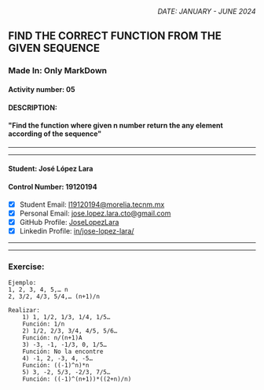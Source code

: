 <p style="text-align: right;"><em>DATE: JANUARY - JUNE 2024</em></p>

## **FIND THE CORRECT FUNCTION FROM THE GIVEN SEQUENCE**

### Made In: Only MarkDown

#### Activity number: 05

#### **DESCRIPTION:**

#### "Find the function where given n number return the any element according of the sequence"

________________________________________________________
________________________________________________________

#### Student: José López Lara

#### Control Number: 19120194

* [x] Student Email: <l19120194@morelia.tecnm.mx>
* [x] Personal Email: <jose.lopez.lara.cto@gmail.com>
* [x] GitHub Profile: [JoseLopezLara](https://github.com/JoseLopezLara)
* [x] Linkedin Profile: [in/jose-lopez-lara/](https://www.linkedin.com/in/jose-lopez-lara/) 

________________________________________________________
________________________________________________________

### **Exercise:**

```
Ejemplo:
1, 2, 3, 4, 5,… n
2, 3/2, 4/3, 5/4,… (n+1)/n

Realizar:
    1) 1, 1/2, 1/3, 1/4, 1/5… 
    Función: 1/n 
    2) 1/2, 2/3, 3/4, 4/5, 5/6…
    Función: n/(n+1)A
    3) -3, -1, -1/3, 0, 1/5…
    Función: No la encontre
    4) -1, 2, -3, 4, -5…
    Función: ((-1)^n)*n
    5) 3, -2, 5/3, -2/3, 7/5… 
    Función: ((-1)^(n+1))*((2+n)/n)

```